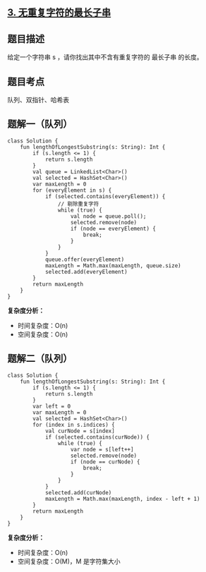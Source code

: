 ## [3. 无重复字符的最长子串](https://leetcode.cn/problems/longest-substring-without-repeating-characters/)

## 题目描述

给定一个字符串 s ，请你找出其中不含有重复字符的 最长子串 的长度。

## 题目考点

队列、双指针、哈希表

## 题解一（队列）
 
```
class Solution {
    fun lengthOfLongestSubstring(s: String): Int {
        if (s.length <= 1) {
            return s.length
        }
        val queue = LinkedList<Char>()
        val selected = HashSet<Char>()
        var maxLength = 0
        for (everyElement in s) {
            if (selected.contains(everyElement)) {
                // 剔除重复字符
                while (true) {
                    val node = queue.poll();
                    selected.remove(node)
                    if (node == everyElement) {
                        break;
                    }
                }
            }
            queue.offer(everyElement)
            maxLength = Math.max(maxLength, queue.size)
            selected.add(everyElement)
        }
        return maxLength
    }
}
```

**复杂度分析：**

- 时间复杂度：O(n)
- 空间复杂度：O(n) 

## 题解二（队列）

```
class Solution {
    fun lengthOfLongestSubstring(s: String): Int {
        if (s.length <= 1) {
            return s.length
        }
        var left = 0
        var maxLength = 0
        val selected = HashSet<Char>()
        for (index in s.indices) {
            val curNode = s[index]
            if (selected.contains(curNode)) {
                while (true) {
                    var node = s[left++]
                    selected.remove(node)
                    if (node == curNode) {
                        break;
                    }
                }
            }
            selected.add(curNode)
            maxLength = Math.max(maxLength, index - left + 1)
        }
        return maxLength
    }
}
```


**复杂度分析：**

- 时间复杂度：O(n)
- 空间复杂度：O(M)，M 是字符集大小
